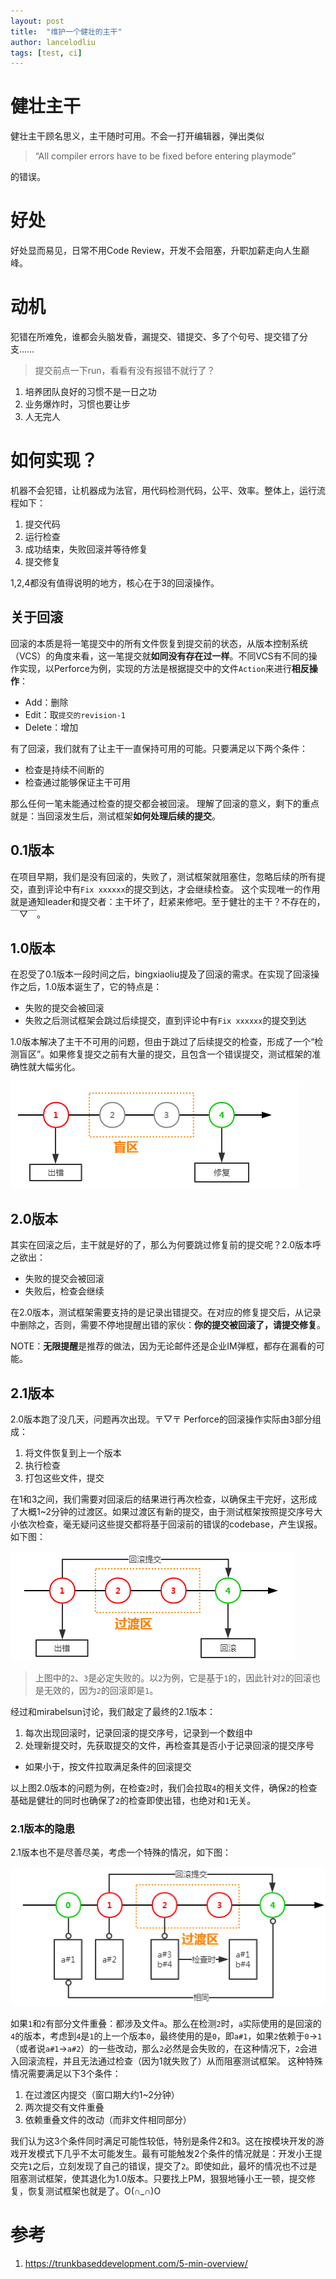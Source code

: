 ```yaml
---
layout: post
title:  "维护一个健壮的主干"
author: lancelodliu
tags: [test, ci]
---
```


# 健壮主干
健壮主干顾名思义，主干随时可用。不会一打开编辑器，弹出类似
>“All compiler errors have to be fixed before entering playmode”

的错误。

# 好处
好处显而易见，日常不用Code Review，开发不会阻塞，升职加薪走向人生巅峰。

# 动机
犯错在所难免，谁都会头脑发昏，漏提交、错提交、多了个句号、提交错了分支……
>提交前点一下run，看看有没有报错不就行了？

1. 培养团队良好的习惯不是一日之功
2. 业务爆炸时，习惯也要让步
3. 人无完人

# 如何实现？
机器不会犯错，让机器成为法官，用代码检测代码，公平、效率。整体上，运行流程如下：
1. 提交代码
2. 运行检查
3. 成功结束，失败回滚并等待修复
4. 提交修复

1,2,4都没有值得说明的地方，核心在于3的回滚操作。

## 关于回滚
回滚的本质是将一笔提交中的所有文件恢复到提交前的状态，从版本控制系统（VCS）的角度来看，这一笔提交就**如同没有存在过一样**。不同VCS有不同的操作实现，以Perforce为例，实现的方法是根据提交中的文件`Action`来进行**相反操作**：
* Add：删除
* Edit：取`提交的revision-1`
* Delete：增加

有了回滚，我们就有了让主干一直保持可用的可能。只要满足以下两个条件：
* 检查是持续不间断的
* 检查通过能够保证主干可用

那么任何一笔未能通过检查的提交都会被回滚。
理解了回滚的意义，剩下的重点就是：当回滚发生后，测试框架**如何处理后续的提交**。

## 0.1版本
在项目早期，我们是没有回滚的，失败了，测试框架就阻塞住，忽略后续的所有提交，直到评论中有`Fix xxxxxx`的提交到达，才会继续检查。
这个实现唯一的作用就是通知leader和提交者：主干坏了，赶紧来修吧。至于健壮的主干？不存在的，￣▽￣。

## 1.0版本
在忍受了0.1版本一段时间之后，bingxiaoliu提及了回滚的需求。在实现了回滚操作之后，1.0版本诞生了，它的特点是：
* 失败的提交会被回滚
* 失败之后测试框架会跳过后续提交，直到评论中有`Fix xxxxxx`的提交到达

1.0版本解决了主干不可用的问题，但由于跳过了后续提交的检查，形成了一个“检测盲区”。如果修复提交之前有大量的提交，且包含一个错误提交，测试框架的准确性就大幅劣化。

![盲区](/imgs/维护一个健壮的主干/0.png)

## 2.0版本
其实在回滚之后，主干就是好的了，那么为何要跳过修复前的提交呢？2.0版本呼之欲出：
* 失败的提交会被回滚
* 失败后，检查会继续

在2.0版本，测试框架需要支持的是记录出错提交。在对应的修复提交后，从记录中删除之，否则，需要不停地提醒出错的家伙：**你的提交被回滚了，请提交修复**。

NOTE：**无限提醒**是推荐的做法，因为无论邮件还是企业IM弹框，都存在漏看的可能。

## 2.1版本
2.0版本跑了没几天，问题再次出现。〒▽〒
Perforce的回滚操作实际由3部分组成：
1. 将文件恢复到上一个版本
2. 执行检查
3. 打包这些文件，提交

在1和3之间，我们需要对回滚后的结果进行再次检查，以确保主干完好，这形成了大概1~2分钟的过渡区。如果过渡区有新的提交，由于测试框架按照提交序号大小依次检查，毫无疑问这些提交都将基于回滚前的错误的codebase，产生误报。如下图：

![2.0版本的致命问题](/imgs/维护一个健壮的主干/1.png)

>上图中的`2`、`3`是必定失败的。以`2`为例，它是基于`1`的，因此针对`2`的回滚也是无效的，因为`2`的回滚即是`1`。

经过和mirabelsun讨论，我们敲定了最终的2.1版本：
1. 每次出现回滚时，记录回滚的提交序号，记录到一个数组中
2. 处理新提交时，先获取提交的文件，再检查其是否小于记录回滚的提交序号
  * 如果小于，按文件拉取满足条件的回滚提交

以上图2.0版本的问题为例，在检查`2`时，我们会拉取`4`的相关文件，确保`2`的检查基础是健壮的同时也确保了`2`的检查即使出错，也绝对和`1`无关。

### 2.1版本的隐患
2.1版本也不是尽善尽美，考虑一个特殊的情况，如下图：

![2.1隐患](/imgs/维护一个健壮的主干/2.png)

如果`1`和`2`有部分文件重叠：都涉及文件`a`。那么在检测`2`时，`a`实际使用的是回滚的`4`的版本，考虑到`4`是`1`的上一个版本`0`，最终使用的是`0`，即`a#1`，如果`2`依赖于`0`->`1`（或者说`a#1`->`a#2`）的一些改动，那么`2`必然是会失败的，在这种情况下，`2`会进入回滚流程，并且无法通过检查（因为1就失败了）从而阻塞测试框架。
这种特殊情况需要满足以下3个条件：
1. 在过渡区内提交（窗口期大约1~2分钟）
2. 两次提交有文件重叠
3. 依赖重叠文件的改动（而非文件相同部分）

我们认为这3个条件同时满足可能性较低，特别是条件2和3。这在按模块开发的游戏开发模式下几乎不太可能发生。最有可能触发2个条件的情况就是：开发小王提交完`1`之后，立刻发现了自己的错误，提交了`2`。即使如此，最坏的情况也不过是阻塞测试框架，使其退化为1.0版本。只要找上PM，狠狠地锤小王一顿，提交修复，恢复测试框架也就是了。O(∩_∩)O

# 参考
1. https://trunkbaseddevelopment.com/5-min-overview/
